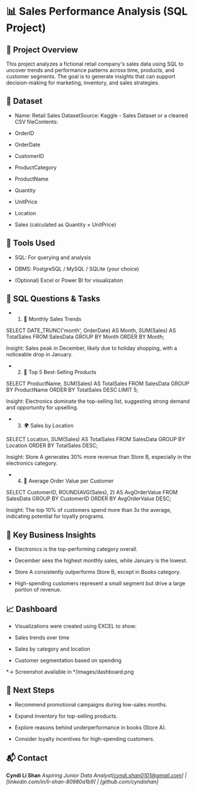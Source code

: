 # 📊 Sales Performance Analysis (SQL Project)

## 🧠 Project Overview

This project analyzes a fictional retail company's sales data using SQL to uncover trends and performance patterns across time, products, and customer segments. The goal is to generate insights that can support decision-making for marketing, inventory, and sales strategies.

## 📂️ Dataset

- Name: Retail Sales DatasetSource: Kaggle - Sales Dataset or a cleaned CSV fileContents:

- OrderID

- OrderDate

- CustomerID

- ProductCategory

- ProductName

- Quantity

- UnitPrice

- Location

- Sales (calculated as Quantity × UnitPrice)

## 🔧 Tools Used

- SQL: For querying and analysis

- DBMS: PostgreSQL / MySQL / SQLite (your choice)

- (Optional) Excel or Power BI for visualization

## 🧪 SQL Questions & Tasks

- 1. 📅 Monthly Sales Trends

SELECT
    DATE_TRUNC('month', OrderDate) AS Month,
    SUM(Sales) AS TotalSales
FROM SalesData
GROUP BY Month
ORDER BY Month;

Insight: Sales peak in December, likely due to holiday shopping, with a noticeable drop in January.

- 2. 🛒 Top 5 Best-Selling Products

SELECT
    ProductName,
    SUM(Sales) AS TotalSales
FROM SalesData
GROUP BY ProductName
ORDER BY TotalSales DESC
LIMIT 5;

Insight: Electronics dominate the top-selling list, suggesting strong demand and opportunity for upselling.

- 3. 🌍 Sales by Location

SELECT
    Location,
    SUM(Sales) AS TotalSales
FROM SalesData
GROUP BY Location
ORDER BY TotalSales DESC;

Insight: Store A generates 30% more revenue than Store B, especially in the electronics category.

- 4. 👥 Average Order Value per Customer

SELECT
    CustomerID,
    ROUND(AVG(Sales), 2) AS AvgOrderValue
FROM SalesData
GROUP BY CustomerID
ORDER BY AvgOrderValue DESC;

Insight: The top 10% of customers spend more than 3x the average, indicating potential for loyalty programs.

## 📌 Key Business Insights

- Electronics is the top-performing category overall.

- December sees the highest monthly sales, while January is the lowest.

- Store A consistently outperforms Store B, except in Books category.

- High-spending customers represent a small segment but drive a large portion of revenue.

## 📈 Dashboard

- Visualizations were created using EXCEL to show:

- Sales trends over time

- Sales by category and location

- Customer segmentation based on spending

*→ Screenshot available in */images/dashboard.png

## 🚀 Next Steps

- Recommend promotional campaigns during low-sales months.

- Expand inventory for top-selling products.

- Explore reasons behind underperformance in books (Store A).

- Consider loyalty incentives for high-spending customers.

## 📬 Contact

**Cyndi Li Shan**
*Aspiring Junior Data Analyst[cyndi.shan0101@gmail.com] | [linkedin.com/in/li-shan-80980a1b9] | [github.com/cyndishan]*
